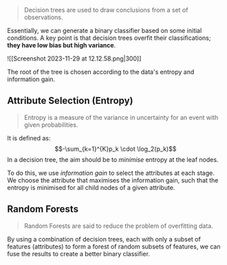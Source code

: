 > Decision trees are used to draw conclusions from a set of observations.

Essentially, we can generate a binary classifier based on some initial conditions. A key point is that decision trees overfit their classifications; **they have low bias but high variance**.

![[Screenshot 2023-11-29 at 12.12.58.png|300]]

The root of the tree is chosen according to the data's entropy and information gain.

## Attribute Selection (Entropy)
> Entropy is a measure of the variance in uncertainty for an event with given probabilities.

It is defined as:
$$-\sum_{k=1}^{K}p_k \cdot \log_2(p_k)$$
In a decision tree, the aim should be to *minimise* entropy at the leaf nodes.

To do this, we use *information gain* to select the attributes at each stage. We choose the attribute that maximises the information gain, such that the entropy is minimised for all child nodes of a given attribute.

## Random Forests
> Random Forests are said to reduce the problem of overfitting data.

By using a combination of decision trees, each with only a subset of features (attributes) to form a forest of random subsets of features, we can fuse the results to create a better binary classifier.

